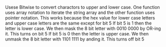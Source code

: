 Usese Bitwise to convert charactors to upper and lower case.
One function uses array notation to iterate the string array 
and the other function uses pointer notation.
This works because the hex value for lower case letters and upper case letters are the same except for bit 5
If bit 5 is 1 then the letter is lower case. We then mask the 8 bit letter with 0010 0000 by OR-ing it. This turns on bit 5
If bit 5 is 0 then the letter is upper case. We then unmask the 8 bit letter with 1101 1111 by anding it. This turns off bit 5
